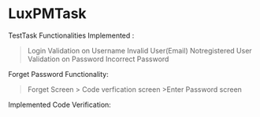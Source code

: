 # LuxPMTask
TestTask
Functionalities Implemented :
>Login
>Validation on Username 
  >Invalid User(Email)
  >Notregistered User
>Validation on Password
  >Incorrect Password

Forget Password Functionality:
>Forget Screen > Code verfication screen >Enter Password screen

Implemented Code Verification:

